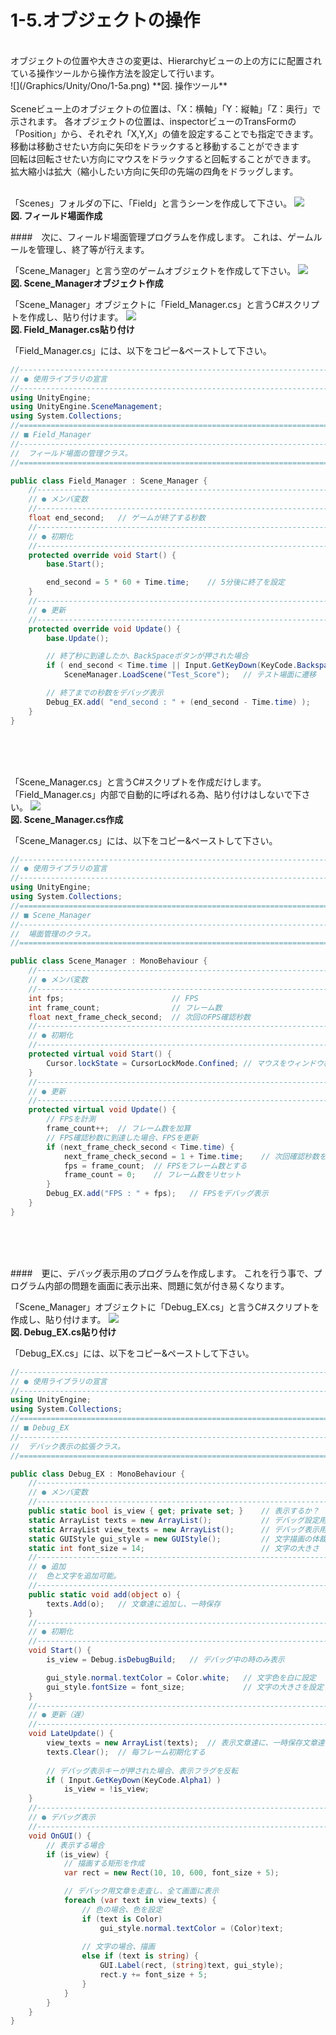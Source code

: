 # 1-5.オブジェクトの操作
<br>
オブジェクトの位置や大きさの変更は、Hierarchyビューの上の方にに配置されている操作ツールから操作方法を設定して行います。

<br>
![](/Graphics/Unity/Ono/1-5a.png)
**図. 操作ツール**




<br>
<br>
Sceneビュー上のオブジェクトの位置は、「X：横軸」「Y：縦軸」「Z：奥行」で示されます。
各オブジェクトの位置は、inspectorビューのTransFormの「Position」から、それぞれ「X,Y,X」の値を設定することでも指定できます。



<br>
移動は移動させたい方向に矢印をドラックすると移動することができます
<br>
回転は回転させたい方向にマウスをドラックすると回転することができます。
<br>
拡大縮小は拡大（縮小したい方向に矢印の先端の四角をドラッグします。

<br>


<br>




「Scenes」フォルダの下に、「Field」と言うシーンを作成して下さい。
![](/Graphics/Unity/Chapter_2/Field_Scene/1.jpg)  
**図. フィールド場面作成**
<br>



####　次に、フィールド場面管理プログラムを作成します。
これは、ゲームルールを管理し、終了等が行えます。
<br>


「Scene_Manager」と言う空のゲームオブジェクトを作成して下さい。
![](/Graphics/Unity/Chapter_2/Field_Scene/2.jpg)  
**図. Scene_Managerオブジェクト作成**
<br>


「Scene_Manager」オブジェクトに「Field_Manager.cs」と言うC#スクリプトを作成し、貼り付けます。
![](/Graphics/Unity/Chapter_2/Field_Scene/3.jpg)  
**図. Field_Manager.cs貼り付け**
<br>


「Field_Manager.cs」には、以下をコピー&ペーストして下さい。

```c#:Field_Manager.cs
//------------------------------------------------------------------------
// ● 使用ライブラリの宣言
//------------------------------------------------------------------------
using UnityEngine;
using UnityEngine.SceneManagement;
using System.Collections;
//========================================================================
// ■ Field_Manager
//------------------------------------------------------------------------
//	フィールド場面の管理クラス。
//========================================================================

public class Field_Manager : Scene_Manager {
	//--------------------------------------------------------------------
	// ● メンバ変数
	//--------------------------------------------------------------------
	float end_second;	// ゲームが終了する秒数
	//--------------------------------------------------------------------
	// ● 初期化
	//--------------------------------------------------------------------
	protected override void Start() {
		base.Start();

		end_second = 5 * 60 + Time.time;	// 5分後に終了を設定
	}
	//--------------------------------------------------------------------
	// ● 更新
	//--------------------------------------------------------------------
	protected override void Update() {
		base.Update();

		// 終了秒に到達したか、BackSpaceボタンが押された場合
		if ( end_second < Time.time || Input.GetKeyDown(KeyCode.Backspace) )
			SceneManager.LoadScene("Test_Score");	// テスト場面に遷移

		// 終了までの秒数をデバッグ表示
		Debug_EX.add( "end_second : " + (end_second - Time.time) );
	}
}
```

<br>
<br>
<br>


「Scene_Manager.cs」と言うC#スクリプトを作成だけします。
「Field_Manager.cs」内部で自動的に呼ばれる為、貼り付けはしないで下さい。
![](/Graphics/Unity/Chapter_2/Field_Scene/4.jpg)  
**図. Scene_Manager.cs作成**
<br>


「Scene_Manager.cs」には、以下をコピー&ペーストして下さい。

```c#:Scene_Manager.cs
//------------------------------------------------------------------------
// ● 使用ライブラリの宣言
//------------------------------------------------------------------------
using UnityEngine;
using System.Collections;
//========================================================================
// ■ Scene_Manager
//------------------------------------------------------------------------
//	場面管理のクラス。
//========================================================================

public class Scene_Manager : MonoBehaviour {
	//--------------------------------------------------------------------
	// ● メンバ変数
	//--------------------------------------------------------------------
	int fps;						// FPS
	int frame_count;				// フレーム数
	float next_frame_check_second;	// 次回のFPS確認秒数
	//--------------------------------------------------------------------
	// ● 初期化
	//--------------------------------------------------------------------
	protected virtual void Start() {
		Cursor.lockState = CursorLockMode.Confined;	// マウスをウィンドウ枠内に固定
	}
	//--------------------------------------------------------------------
	// ● 更新
	//--------------------------------------------------------------------
	protected virtual void Update() {
		// FPSを計測
		frame_count++;	// フレーム数を加算
		// FPS確認秒数に到達した場合、FPSを更新
		if (next_frame_check_second < Time.time) {
			next_frame_check_second = 1 + Time.time;	// 次回確認秒数を設定
			fps = frame_count;	// FPSをフレーム数とする
			frame_count = 0;	// フレーム数をリセット
		}
		Debug_EX.add("FPS : " + fps);	// FPSをデバッグ表示
	}
}
```

<br>
<br>
<br>


####　更に、デバッグ表示用のプログラムを作成します。
これを行う事で、プログラム内部の問題を画面に表示出来、問題に気が付き易くなります。
<br>


「Scene_Manager」オブジェクトに「Debug_EX.cs」と言うC#スクリプトを作成し、貼り付けます。
![](/Graphics/Unity/Chapter_2/Field_Scene/5.jpg)  
**図. Debug_EX.cs貼り付け**
<br>


「Debug_EX.cs」には、以下をコピー&ペーストして下さい。

```c#:Debug_EX.cs
//------------------------------------------------------------------------
// ● 使用ライブラリの宣言
//------------------------------------------------------------------------
using UnityEngine;
using System.Collections;
//========================================================================
// ■ Debug_EX
//------------------------------------------------------------------------
//	デバック表示の拡張クラス。
//========================================================================

public class Debug_EX : MonoBehaviour {
	//--------------------------------------------------------------------
	// ● メンバ変数
	//--------------------------------------------------------------------
	public static bool is_view { get; private set; }	// 表示するか？
	static ArrayList texts = new ArrayList();			// デバッグ設定用の文章達
	static ArrayList view_texts = new ArrayList();		// デバッグ表示用の文章達
	static GUIStyle gui_style = new GUIStyle();			// 文字描画の体裁
	static int font_size = 14;							// 文字の大きさ
	//--------------------------------------------------------------------
	// ● 追加
	//	色と文字を追加可能。
	//--------------------------------------------------------------------
	public static void add(object o) {
		texts.Add(o);	// 文章達に追加し、一時保存
	}
	//--------------------------------------------------------------------
	// ● 初期化
	//--------------------------------------------------------------------
	void Start() {
		is_view = Debug.isDebugBuild;	// デバッグ中の時のみ表示

		gui_style.normal.textColor = Color.white;	// 文字色を白に設定
		gui_style.fontSize = font_size;				// 文字の大きさを設定
	}
	//--------------------------------------------------------------------
	// ● 更新（遅）
	//--------------------------------------------------------------------
	void LateUpdate() {
		view_texts = new ArrayList(texts);	// 表示文章達に、一時保存文章達をコピー
		texts.Clear();	// 毎フレーム初期化する
		
		// デバッグ表示キーが押された場合、表示フラグを反転
		if ( Input.GetKeyDown(KeyCode.Alpha1) )
			is_view = !is_view;
	}
	//--------------------------------------------------------------------
	// ● デバッグ表示
	//--------------------------------------------------------------------
	void OnGUI() {
		// 表示する場合
		if (is_view) {
			// 描画する矩形を作成
			var rect = new Rect(10, 10, 600, font_size + 5);

			// デバック用文章を走査し、全て画面に表示
			foreach (var text in view_texts) {
				// 色の場合、色を設定
				if (text is Color)
					gui_style.normal.textColor = (Color)text;
					
				// 文字の場合、描画
				else if (text is string) {
					GUI.Label(rect, (string)text, gui_style);
					rect.y += font_size + 5;
				}
			}
		}
	}
}
```
<br>
<br>
<br>


